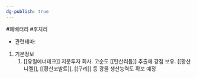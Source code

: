 ```yaml
---
dg-publish: true
---
```

#폐배터리 #후처리 


- 관련테마: 


1. 기본정보
	1. [[유일에너테크]] 지분투자 회사. 고순도 [[탄산리튬]] 추출에 강점 보유. [[황산니켈]], [[황산코발트]], [[구리]] 등 광물 생산능력도 확보 예정

